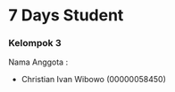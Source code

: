 # 7 Days Student

### Kelompok 3
Nama Anggota :
- Christian Ivan Wibowo (00000058450)


<!-- KALO NAMA KALIAN INGIN DIMASUKIN KERJAIN TUGASNYA YANG BENER!!!!!!
- Stanislaus Vieri Halim (00000057445)
- James Bernard William (00000059431)
- Dhena Purnama (00000058902) -->
